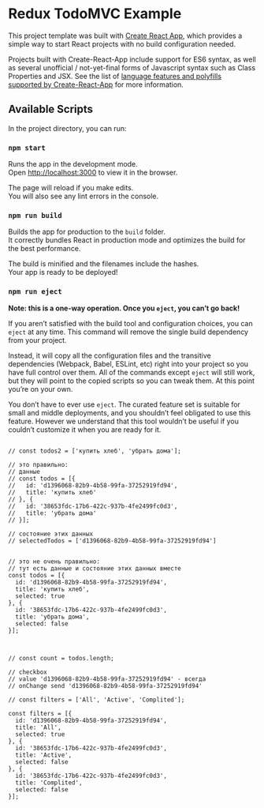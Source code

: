 # Redux TodoMVC Example

This project template was built with [Create React App](https://github.com/facebookincubator/create-react-app), which provides a simple way to start React projects with no build configuration needed.

Projects built with Create-React-App include support for ES6 syntax, as well as several unofficial / not-yet-final forms of Javascript syntax such as Class Properties and JSX.  See the list of [language features and polyfills supported by Create-React-App](https://github.com/facebookincubator/create-react-app/blob/master/packages/react-scripts/template/README.md#supported-language-features-and-polyfills) for more information.

## Available Scripts

In the project directory, you can run:

### `npm start`

Runs the app in the development mode.<br>
Open [http://localhost:3000](http://localhost:3000) to view it in the browser.

The page will reload if you make edits.<br>
You will also see any lint errors in the console.

### `npm run build`

Builds the app for production to the `build` folder.<br>
It correctly bundles React in production mode and optimizes the build for the best performance.

The build is minified and the filenames include the hashes.<br>
Your app is ready to be deployed!

### `npm run eject`

**Note: this is a one-way operation. Once you `eject`, you can’t go back!**

If you aren’t satisfied with the build tool and configuration choices, you can `eject` at any time. This command will remove the single build dependency from your project.

Instead, it will copy all the configuration files and the transitive dependencies (Webpack, Babel, ESLint, etc) right into your project so you have full control over them. All of the commands except `eject` will still work, but they will point to the copied scripts so you can tweak them. At this point you’re on your own.

You don’t have to ever use `eject`. The curated feature set is suitable for small and middle deployments, and you shouldn’t feel obligated to use this feature. However we understand that this tool wouldn’t be useful if you couldn’t customize it when you are ready for it.


```angular2html

// const todos2 = ['купить хлеб', 'убрать дома'];

// это правильно:
// данные
// const todos = [{
//   id: 'd1396068-82b9-4b58-99fa-37252919fd94',
//   title: 'купить хлеб'
// }, {
//   id: '38653fdc-17b6-422c-937b-4fe2499fc0d3',
//   title: 'убрать дома'
// }];

// состояние этих данных 
// selectedTodos = ['d1396068-82b9-4b58-99fa-37252919fd94']


// это не очень правильно:
// тут есть данные и состояние этих данных вместе
const todos = [{
  id: 'd1396068-82b9-4b58-99fa-37252919fd94',
  title: 'купить хлеб',
  selected: true
}, {
  id: '38653fdc-17b6-422c-937b-4fe2499fc0d3',
  title: 'убрать дома',
  selected: false
}];



// const count = todos.length;

// checkbox
// value 'd1396068-82b9-4b58-99fa-37252919fd94' - всегда
// onChange send 'd1396068-82b9-4b58-99fa-37252919fd94'

// const filters = ['All', 'Active', 'Complited'];

const filters = [{
  id: 'd1396068-82b9-4b58-99fa-37252919fd94',
  title: 'All',
  selected: true
}, {
  id: '38653fdc-17b6-422c-937b-4fe2499fc0d3',
  title: 'Active',
  selected: false
}, {
  id: '38653fdc-17b6-422c-937b-4fe2499fc0d3',
  title: 'Complited',
  selected: false
}];


```